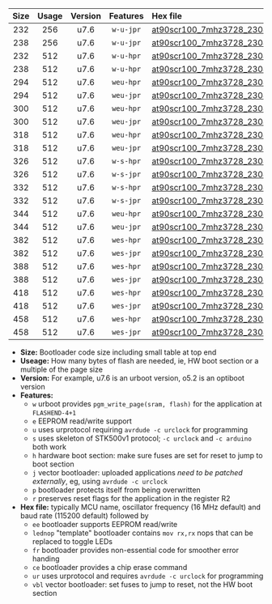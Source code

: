 |Size|Usage|Version|Features|Hex file|
|:-:|:-:|:-:|:-:|:--|
|232|256|u7.6|`w-u-jpr`|[at90scr100_7mhz3728_230400bps_ur_vbl.hex](https://raw.githubusercontent.com/stefanrueger/urboot/main/at90scr100_7mhz3728_230400bps_ur_vbl.hex)|
|238|256|u7.6|`w-u-jpr`|[at90scr100_7mhz3728_230400bps_lednop_ur_vbl.hex](https://raw.githubusercontent.com/stefanrueger/urboot/main/at90scr100_7mhz3728_230400bps_lednop_ur_vbl.hex)|
|232|512|u7.6|`w-u-hpr`|[at90scr100_7mhz3728_230400bps_ur.hex](https://raw.githubusercontent.com/stefanrueger/urboot/main/at90scr100_7mhz3728_230400bps_ur.hex)|
|238|512|u7.6|`w-u-hpr`|[at90scr100_7mhz3728_230400bps_lednop_ur.hex](https://raw.githubusercontent.com/stefanrueger/urboot/main/at90scr100_7mhz3728_230400bps_lednop_ur.hex)|
|294|512|u7.6|`weu-hpr`|[at90scr100_7mhz3728_230400bps_ee_ur.hex](https://raw.githubusercontent.com/stefanrueger/urboot/main/at90scr100_7mhz3728_230400bps_ee_ur.hex)|
|294|512|u7.6|`weu-jpr`|[at90scr100_7mhz3728_230400bps_ee_ur_vbl.hex](https://raw.githubusercontent.com/stefanrueger/urboot/main/at90scr100_7mhz3728_230400bps_ee_ur_vbl.hex)|
|300|512|u7.6|`weu-hpr`|[at90scr100_7mhz3728_230400bps_ee_lednop_ur.hex](https://raw.githubusercontent.com/stefanrueger/urboot/main/at90scr100_7mhz3728_230400bps_ee_lednop_ur.hex)|
|300|512|u7.6|`weu-jpr`|[at90scr100_7mhz3728_230400bps_ee_lednop_ur_vbl.hex](https://raw.githubusercontent.com/stefanrueger/urboot/main/at90scr100_7mhz3728_230400bps_ee_lednop_ur_vbl.hex)|
|318|512|u7.6|`weu-hpr`|[at90scr100_7mhz3728_230400bps_ee_lednop_fr_ur.hex](https://raw.githubusercontent.com/stefanrueger/urboot/main/at90scr100_7mhz3728_230400bps_ee_lednop_fr_ur.hex)|
|318|512|u7.6|`weu-jpr`|[at90scr100_7mhz3728_230400bps_ee_lednop_fr_ur_vbl.hex](https://raw.githubusercontent.com/stefanrueger/urboot/main/at90scr100_7mhz3728_230400bps_ee_lednop_fr_ur_vbl.hex)|
|326|512|u7.6|`w-s-hpr`|[at90scr100_7mhz3728_230400bps.hex](https://raw.githubusercontent.com/stefanrueger/urboot/main/at90scr100_7mhz3728_230400bps.hex)|
|326|512|u7.6|`w-s-jpr`|[at90scr100_7mhz3728_230400bps_vbl.hex](https://raw.githubusercontent.com/stefanrueger/urboot/main/at90scr100_7mhz3728_230400bps_vbl.hex)|
|332|512|u7.6|`w-s-hpr`|[at90scr100_7mhz3728_230400bps_lednop.hex](https://raw.githubusercontent.com/stefanrueger/urboot/main/at90scr100_7mhz3728_230400bps_lednop.hex)|
|332|512|u7.6|`w-s-jpr`|[at90scr100_7mhz3728_230400bps_lednop_vbl.hex](https://raw.githubusercontent.com/stefanrueger/urboot/main/at90scr100_7mhz3728_230400bps_lednop_vbl.hex)|
|344|512|u7.6|`weu-hpr`|[at90scr100_7mhz3728_230400bps_ee_lednop_fr_ce_ur.hex](https://raw.githubusercontent.com/stefanrueger/urboot/main/at90scr100_7mhz3728_230400bps_ee_lednop_fr_ce_ur.hex)|
|344|512|u7.6|`weu-jpr`|[at90scr100_7mhz3728_230400bps_ee_lednop_fr_ce_ur_vbl.hex](https://raw.githubusercontent.com/stefanrueger/urboot/main/at90scr100_7mhz3728_230400bps_ee_lednop_fr_ce_ur_vbl.hex)|
|382|512|u7.6|`wes-hpr`|[at90scr100_7mhz3728_230400bps_ee.hex](https://raw.githubusercontent.com/stefanrueger/urboot/main/at90scr100_7mhz3728_230400bps_ee.hex)|
|382|512|u7.6|`wes-jpr`|[at90scr100_7mhz3728_230400bps_ee_vbl.hex](https://raw.githubusercontent.com/stefanrueger/urboot/main/at90scr100_7mhz3728_230400bps_ee_vbl.hex)|
|388|512|u7.6|`wes-hpr`|[at90scr100_7mhz3728_230400bps_ee_lednop.hex](https://raw.githubusercontent.com/stefanrueger/urboot/main/at90scr100_7mhz3728_230400bps_ee_lednop.hex)|
|388|512|u7.6|`wes-jpr`|[at90scr100_7mhz3728_230400bps_ee_lednop_vbl.hex](https://raw.githubusercontent.com/stefanrueger/urboot/main/at90scr100_7mhz3728_230400bps_ee_lednop_vbl.hex)|
|418|512|u7.6|`wes-hpr`|[at90scr100_7mhz3728_230400bps_ee_lednop_fr.hex](https://raw.githubusercontent.com/stefanrueger/urboot/main/at90scr100_7mhz3728_230400bps_ee_lednop_fr.hex)|
|418|512|u7.6|`wes-jpr`|[at90scr100_7mhz3728_230400bps_ee_lednop_fr_vbl.hex](https://raw.githubusercontent.com/stefanrueger/urboot/main/at90scr100_7mhz3728_230400bps_ee_lednop_fr_vbl.hex)|
|458|512|u7.6|`wes-hpr`|[at90scr100_7mhz3728_230400bps_ee_lednop_fr_ce.hex](https://raw.githubusercontent.com/stefanrueger/urboot/main/at90scr100_7mhz3728_230400bps_ee_lednop_fr_ce.hex)|
|458|512|u7.6|`wes-jpr`|[at90scr100_7mhz3728_230400bps_ee_lednop_fr_ce_vbl.hex](https://raw.githubusercontent.com/stefanrueger/urboot/main/at90scr100_7mhz3728_230400bps_ee_lednop_fr_ce_vbl.hex)|

- **Size:** Bootloader code size including small table at top end
- **Useage:** How many bytes of flash are needed, ie, HW boot section or a multiple of the page size
- **Version:** For example, u7.6 is an urboot version, o5.2 is an optiboot version
- **Features:**
  + `w` urboot provides `pgm_write_page(sram, flash)` for the application at `FLASHEND-4+1`
  + `e` EEPROM read/write support
  + `u` uses urprotocol requiring `avrdude -c urclock` for programming
  + `s` uses skeleton of STK500v1 protocol; `-c urclock` and `-c arduino` both work
  + `h` hardware boot section: make sure fuses are set for reset to jump to boot section
  + `j` vector bootloader: uploaded applications *need to be patched externally*, eg, using `avrdude -c urclock`
  + `p` bootloader protects itself from being overwritten
  + `r` preserves reset flags for the application in the register R2
- **Hex file:** typically MCU name, oscillator frequency (16 MHz default) and baud rate (115200 default) followed by
  + `ee` bootloader supports EEPROM read/write
  + `lednop` "template" bootloader contains `mov rx,rx` nops that can be replaced to toggle LEDs
  + `fr` bootloader provides non-essential code for smoother error handing
  + `ce` bootloader provides a chip erase command
  + `ur` uses urprotocol and requires `avrdude -c urclock` for programming
  + `vbl` vector bootloader: set fuses to jump to reset, not the HW boot section
